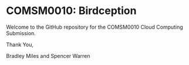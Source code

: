 # COMSM0010: Birdception

Welcome to the GitHub repository for the COMSM0010 Cloud Computing Submission.

Thank You,

Bradley Miles and Spencer Warren
